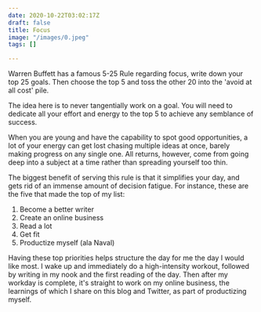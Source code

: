 ```yaml
---
date: 2020-10-22T03:02:17Z
draft: false
title: Focus
image: "/images/0.jpeg"
tags: []

---
```

Warren Buffett has a famous 5-25 Rule regarding focus, write down your top 25 goals. Then choose the top 5 and toss the other 20 into the 'avoid at all cost' pile.

The idea here is to never tangentially work on a goal. You will need to dedicate all your effort and energy to the top 5 to achieve any semblance of success.

When you are young and have the capability to spot good opportunities, a lot of your energy can get lost chasing multiple ideas at once, barely making progress on any single one. All returns, however, come from going deep into a subject at a time rather than spreading yourself too thin.

The biggest benefit of serving this rule is that it simplifies your day, and gets rid of an immense amount of decision fatigue. For instance, these are the five that made the top of my list:

1. Become a better writer
2. Create an online business
3. Read a lot
4. Get fit
5. Productize myself (ala Naval)

Having these top priorities helps structure the day for me the day I would like most. I wake up and immediately do a high-intensity workout, followed by writing in my nook and the first reading of the day. Then after my workday is complete, it's straight to work on my online business, the learnings of which I share on this blog and Twitter, as part of productizing myself.